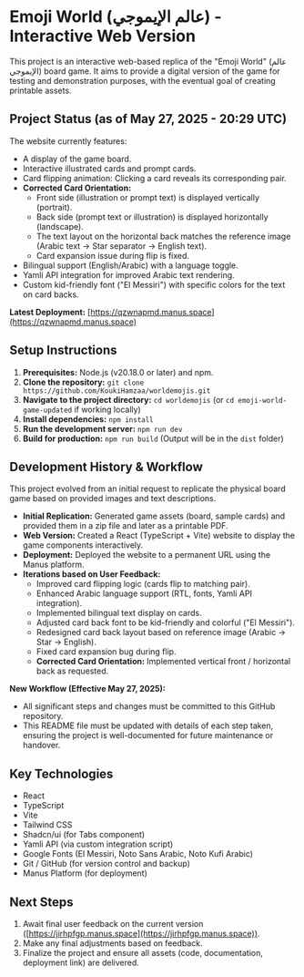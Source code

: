 # Emoji World (عالم الإيموجي) - Interactive Web Version

This project is an interactive web-based replica of the "Emoji World" (عالم الإيموجي) board game. It aims to provide a digital version of the game for testing and demonstration purposes, with the eventual goal of creating printable assets.

## Project Status (as of May 27, 2025 - 20:29 UTC)

The website currently features:
*   A display of the game board.
*   Interactive illustrated cards and prompt cards.
*   Card flipping animation: Clicking a card reveals its corresponding pair.
*   **Corrected Card Orientation:**
    *   Front side (illustration or prompt text) is displayed vertically (portrait).
    *   Back side (prompt text or illustration) is displayed horizontally (landscape).
    *   The text layout on the horizontal back matches the reference image (Arabic text -> Star separator -> English text).
    *   Card expansion issue during flip is fixed.
*   Bilingual support (English/Arabic) with a language toggle.
*   Yamli API integration for improved Arabic text rendering.
*   Custom kid-friendly font ("El Messiri") with specific colors for the text on card backs.

**Latest Deployment:** [https://qzwnapmd.manus.space](https://qzwnapmd.manus.space)

## Setup Instructions

1.  **Prerequisites:** Node.js (v20.18.0 or later) and npm.
2.  **Clone the repository:** `git clone https://github.com/KoukiHamzaa/worldemojis.git`
3.  **Navigate to the project directory:** `cd worldemojis` (or `cd emoji-world-game-updated` if working locally)
4.  **Install dependencies:** `npm install`
5.  **Run the development server:** `npm run dev`
6.  **Build for production:** `npm run build` (Output will be in the `dist` folder)

## Development History & Workflow

This project evolved from an initial request to replicate the physical board game based on provided images and text descriptions.

*   **Initial Replication:** Generated game assets (board, sample cards) and provided them in a zip file and later as a printable PDF.
*   **Web Version:** Created a React (TypeScript + Vite) website to display the game components interactively.
*   **Deployment:** Deployed the website to a permanent URL using the Manus platform.
*   **Iterations based on User Feedback:**
    *   Improved card flipping logic (cards flip to matching pair).
    *   Enhanced Arabic language support (RTL, fonts, Yamli API integration).
    *   Implemented bilingual text display on cards.
    *   Adjusted card back font to be kid-friendly and colorful ("El Messiri").
    *   Redesigned card back layout based on reference image (Arabic -> Star -> English).
    *   Fixed card expansion bug during flip.
    *   **Corrected Card Orientation:** Implemented vertical front / horizontal back as requested.

**New Workflow (Effective May 27, 2025):**
*   All significant steps and changes must be committed to this GitHub repository.
*   This README file must be updated with details of each step taken, ensuring the project is well-documented for future maintenance or handover.

## Key Technologies

*   React
*   TypeScript
*   Vite
*   Tailwind CSS
*   Shadcn/ui (for Tabs component)
*   Yamli API (via custom integration script)
*   Google Fonts (El Messiri, Noto Sans Arabic, Noto Kufi Arabic)
*   Git / GitHub (for version control and backup)
*   Manus Platform (for deployment)

## Next Steps

1.  Await final user feedback on the current version ([https://jirhpfgp.manus.space](https://jirhpfgp.manus.space)).
2.  Make any final adjustments based on feedback.
3.  Finalize the project and ensure all assets (code, documentation, deployment link) are delivered.
